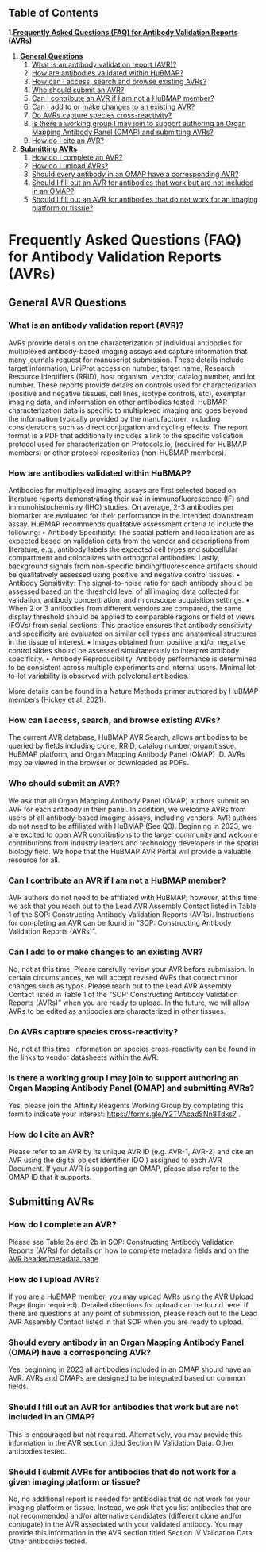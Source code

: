 ## Table of Contents

1.[**Frequently Asked Questions (FAQ) for Antibody Validation Reports (AVRs)**](#frequenty-asked-questions-(faq)-for-antibody-validation-reports-(avrs))
  1. **[General Questions](#general-avr-questions)**
      1. [What is an antibody validation report (AVR)?](#what-is-an-antibody-validation-report-(avr))
      2. [How are antibodies validated within HuBMAP?](#how-are-antibodies-validated-within-hubmap)
      3. [How can I access, search and browse existing AVRs?](#how-can-i-access,-search-and-browse-exisiting-avrs)
      4. [Who should submit an AVR?](#who-should-submit-an-avr)
      5. [Can I contribute an AVR if I am not a HuBMAP member?](#can-i-contribute-an-avr-if-i-am-not-a-hubmap-member)
      6. [Can I add to or make changes to an existing AVR?](#can-i-add-to-or-make-changes-to-an-existing-avr)
      7. [Do AVRs capture species cross-reactivity?](#do-avr-capture-species-cross-reactivity)
      8. [Is there a working group I may join to support authoring an Organ Mapping Antibody Panel (OMAP)  and submitting AVRs?](#is-there-a-working-group-i-may-join-to-support-authoring-an-organ-mapping-antibody-panel-(omap)-and-submitting-avrs)
      9. [How do I cite an AVR?](#how-do-i-cite-an-avr)
  2. **[Submitting AVRs](#submitting-avrs)**
      1. [How do I complete an AVR?](#how-do-i-complete-an-avr)
      2. [How do I upload AVRs? ](#how-do-i-upload-avrs)
      3. [Should every antibody in an OMAP have a corresponding AVR?](#should-every-antibody-in-an-omap-have-a-corresponding-avr)
      4. [Should I fill out an AVR for antibodies that work but are not included in an OMAP?](#should-i-fill-out-an-avr-for-antibodies-that-work-but-are-not-included-in-an-omap)
      5. [Should I fill out an AVR for antibodies that do not work for an imaging platform or tissue?](#should-i-fill-out-an-avr-for-antibodies-that-do-not-work-for-an-imaging-platform-or-tissue)


# Frequently Asked Questions (FAQ) for Antibody Validation Reports (AVRs)

## General AVR Questions

### What is an antibody validation report (AVR)?
AVRs provide details on the characterization of individual antibodies for multiplexed antibody-based imaging assays and capture information that many journals request for manuscript submission. These details include target information, UniProt accession number, target name, Research Resource Identifiers (RRID), host organism, vendor, catalog number, and lot number. These reports provide details on controls used for characterization (positive and negative tissues, cell lines, isotype controls, etc), exemplar imaging data, and information on other antibodies tested. HuBMAP characterization data is specific to multiplexed imaging and goes beyond the information typically provided by the manufacturer, including considerations such as direct conjugation and cycling effects. The report format is a PDF that additionally includes a link to the specific validation protocol used for characterization on Protocols.io, (required for HuBMAP members) or other protocol repositories (non-HuBMAP members).
    
### How are antibodies validated within HuBMAP?
Antibodies for multiplexed imaging assays are first selected based on literature reports demonstrating their use in immunofluorescence (IF) and immunohistochemistry (IHC) studies. On average, 2-3 antibodies per biomarker are evaluated for their performance in the intended downstream assay. HuBMAP recommends qualitative assessment criteria to include the following:
•	Antibody Specificity: The spatial pattern and localization are as expected based on validation data from the vendor and descriptions from literature, e.g., antibody labels the expected cell types and subcellular compartment and colocalizes with orthogonal antibodies. Lastly, background signals from non-specific binding/fluorescence artifacts should be qualitatively assessed using positive and negative control tissues.
•	Antibody Sensitivity: The signal-to-noise ratio for each antibody should be assessed based on the threshold level of all imaging data collected for validation, antibody concentration, and microscope acquisition settings.
•	When 2 or 3 antibodies from different vendors are compared, the same display threshold should be applied to comparable regions or field of views (FOVs) from serial sections. This practice ensures that antibody sensitivity and specificity are evaluated on similar cell types and anatomical structures in the tissue of interest. 
•	Images obtained from positive and/or negative control slides should be assessed simultaneously to interpret antibody specificity.
•	Antibody Reproducibility: Antibody performance is determined to be consistent across multiple experiments and internal users. Minimal lot-to-lot variability is observed with polyclonal antibodies.

More details can be found in a Nature Methods primer authored by HuBMAP members (Hickey et al. 2021). 

### How can I access, search, and browse existing AVRs?
The current AVR database, HuBMAP AVR Search, allows antibodies to be queried by fields including clone, RRID, catalog number, organ/tissue, HuBMAP platform, and Organ Mapping Antibody Panel (OMAP) ID. AVRs may be viewed in the browser or downloaded as PDFs.

### Who should submit an AVR?
We ask that all Organ Mapping Antibody Panel (OMAP) authors submit an AVR for each antibody in their panel. In addition, we welcome AVRs from users of all antibody-based imaging assays, including vendors. AVR authors do not need to be affiliated with HuBMAP (See Q3). Beginning in 2023, we are excited to open AVR contributions to the larger community and welcome contributions from industry leaders and technology developers in the spatial biology field. We hope that the HuBMAP AVR Portal will provide a valuable resource for all. 

### Can I contribute an AVR if I am not a HuBMAP member?
AVR authors do not need to be affiliated with HuBMAP; however, at this time we ask that you reach out to the Lead AVR Assembly Contact listed in Table 1 of the SOP: Constructing Antibody Validation Reports (AVRs). Instructions for completing an AVR can be found in “SOP: Constructing Antibody Validation Reports (AVRs)”.

### Can I add to or make changes to an existing AVR?
No, not at this time. Please carefully review your AVR before submission. In certain circumstances, we will accept revised AVRs that correct minor changes such as typos. Please reach out to the Lead AVR Assembly Contact listed in Table 1 of the “SOP: Constructing Antibody Validation Reports (AVRs)” when you are ready to upload. In the future, we will allow AVRs to be edited as antibodies are characterized in other tissues. 

### Do AVRs capture species cross-reactivity?
No, not at this time. Information on species cross-reactivity can be found in the links to vendor datasheets within the AVR. 

### Is there a working group I may join to support authoring an Organ Mapping Antibody Panel (OMAP)  and submitting AVRs? 
Yes, please join the Affinity Reagents Working Group by completing this form to indicate your interest:  https://forms.gle/Y2TVAcadSNn8Tdks7 .

### How do I cite an AVR?
Please refer to an AVR by its unique AVR ID (e.g. AVR-1, AVR-2) and cite an AVR using the digital object identifier (DOI) assigned to each AVR Document. If your AVR is supporting an OMAP, please also refer to the OMAP ID that it supports.

## Submitting AVRs

### How do I complete an AVR?
Please see Table 2a and 2b in SOP: Constructing Antibody Validation Reports (AVRs) for details on how to complete metadata fields and on the [AVR header/metadata page](/avr/csv-format.html)

### How do I upload AVRs?
If you are a HuBMAP member, you may upload AVRs using the AVR Upload Page (login required). Detailed directions for upload can be found here. If there are questions at any point of submission, please reach out to the Lead AVR Assembly Contact listed in that SOP when you are ready to upload. 

### Should every antibody in an Organ Mapping Antibody Panel (OMAP) have a corresponding AVR?
Yes, beginning in 2023 all antibodies included in an OMAP should have an AVR. AVRs and OMAPs are designed to be integrated based on common fields.    

### Should I fill out an AVR for antibodies that work but are not included in an OMAP?
This is encouraged but not required. Alternatively, you may provide this information in the AVR section titled Section IV Validation Data: Other antibodies tested. 

### Should I submit AVRs for antibodies that do not work for a given imaging platform or tissue?
No, no additional report is needed for antibodies that do not work for your imaging platform or tissue. Instead, we ask that you list antibodies that are not recommended and/or alternative candidates (different clone and/or conjugate) in the AVR associated with your validated antibody. You may provide this information in the AVR section titled Section IV Validation Data: Other antibodies tested.
